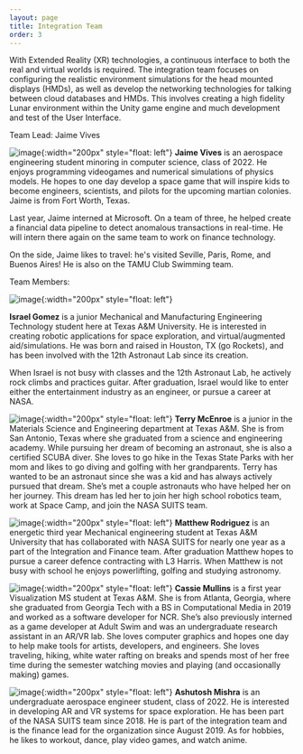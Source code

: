 ```yaml
---
layout: page
title: Integration Team
order: 3
---
```


With Extended Reality (XR) technologies, a continuous interface to both the real and virtual worlds is required. The integration team focuses on configuring the realistic environment simulations for the head mounted displays (HMDs), as well as develop the networking technologies for talking between cloud databases and HMDs. This involves creating a high fidelity Lunar environment within the Unity game engine and much development and test of the User Interface.

Team Lead: Jaime Vives

![image](/assets/images/JaimeVives.jpg){:width="200px" style="float: left"}
**Jaime Vives** is an aerospace engineering student minoring in computer science, class of 2022.  He enjoys programming videogames and numerical simulations of physics models. He hopes to one day develop a space game that will inspire kids to become engineers, scientists, and pilots for the upcoming martian colonies. Jaime is from Fort Worth, Texas.

Last year, Jaime interned at Microsoft. On a team of three, he helped create a financial data pipeline to detect anomalous transactions in real-time. He will intern there again on the same team to work on finance technology.

On the side, Jaime likes to travel: he's visited Seville, Paris, Rome, and Buenos Aires! He is also on the TAMU Club Swimming team.


Team Members:

![image](/assets/images/IsraelGomez.PNG){:width="200px" style="float: left"}

**Israel Gomez** is a junior Mechanical and Manufacturing Engineering Technology student here at Texas A&M University. He is interested in creating robotic applications for space exploration, and virtual/augmented aid/simulations. He was born and raised in Houston, TX (go Rockets), and has been involved with the 12th Astronaut Lab since its creation.

When Israel is not busy with classes and the 12th Astronaut Lab, he actively rock climbs and practices guitar. After graduation, Israel would like to enter either the entertainment industry as an engineer, or pursue a career at NASA.


![image](/assets/images/TerryMcEnroe.JPG){:width="200px" style="float: left"}
**Terry McEnroe** is a junior in the Materials Science and Engineering department at Texas A&M. She is from San Antonio, Texas where she graduated from a science and engineering academy. While pursuing her dream of becoming an astronaut, she is also a certified SCUBA diver. She loves to go hike in the Texas State Parks with her mom and likes to go diving and golfing with her grandparents. 
Terry has wanted to be an astronaut since she was a kid and has always actively pursued that dream. She’s met a couple astronauts who have helped her on her journey. This dream has led her to join her high school robotics team, work at Space Camp, and join the NASA SUITS team.


![image](/assets/images/Rodriguez_Matthew_Pic2.jpg){:width="200px" style="float: left"}
**Matthew Rodriguez** is an energetic third year Mechanical engineering student at Texas A&M University that has collaborated with NASA SUITS for nearly one year as a part of the Integration and Finance team. After graduation Matthew hopes to pursue a career defence contracting with L3 Harris. When Matthew is not busy with school he enjoys  powerlifting, golfing and studying astronomy.

![image](/assets/images/CassieMullins.jpg){:width="200px" style="float: left"}
**Cassie Mullins** is a first year Visualization MS student at Texas A&M. She is from Atlanta, Georgia, where she graduated from Georgia Tech with a BS in Computational Media in 2019 and worked as a software developer for NCR. She’s also previously interned as a game developer at Adult Swim and was an undergraduate research assistant in an AR/VR lab. She loves computer graphics and hopes one day to help make tools for artists, developers, and engineers. She loves traveling, hiking, white water rafting on breaks and spends most of her free time during the semester watching movies and playing (and occasionally making) games.

![image](/assets/images/AshuMishra.png){:width="200px" style="float: left"}
**Ashutosh Mishra** is an undergraduate aerospace engineer student, class of 2022. He is interested in developing AR and VR systems for space exploration. He has been part of the NASA SUITS team since 2018. He is part of the integration team and is the finance lead for the organization since August 2019.
As for hobbies, he likes to workout, dance, play video games, and watch anime.



